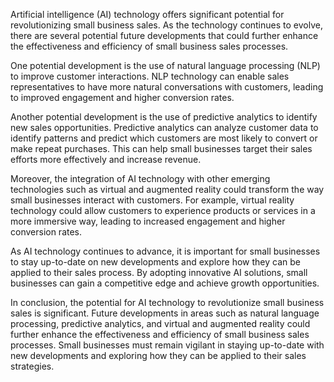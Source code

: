

Artificial intelligence (AI) technology offers significant potential for revolutionizing small business sales. As the technology continues to evolve, there are several potential future developments that could further enhance the effectiveness and efficiency of small business sales processes.

One potential development is the use of natural language processing (NLP) to improve customer interactions. NLP technology can enable sales representatives to have more natural conversations with customers, leading to improved engagement and higher conversion rates.

Another potential development is the use of predictive analytics to identify new sales opportunities. Predictive analytics can analyze customer data to identify patterns and predict which customers are most likely to convert or make repeat purchases. This can help small businesses target their sales efforts more effectively and increase revenue.

Moreover, the integration of AI technology with other emerging technologies such as virtual and augmented reality could transform the way small businesses interact with customers. For example, virtual reality technology could allow customers to experience products or services in a more immersive way, leading to increased engagement and higher conversion rates.

As AI technology continues to advance, it is important for small businesses to stay up-to-date on new developments and explore how they can be applied to their sales process. By adopting innovative AI solutions, small businesses can gain a competitive edge and achieve growth opportunities.

In conclusion, the potential for AI technology to revolutionize small business sales is significant. Future developments in areas such as natural language processing, predictive analytics, and virtual and augmented reality could further enhance the effectiveness and efficiency of small business sales processes. Small businesses must remain vigilant in staying up-to-date with new developments and exploring how they can be applied to their sales strategies.
